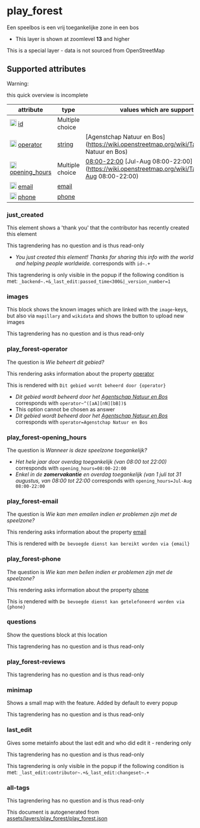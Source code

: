 [//]: # (WARNING: this file is automatically generated. Please find the sources at the bottom and edit those sources)

 play_forest 
=============





Een speelbos is een vrij toegankelijke zone in een bos






  - This layer is shown at zoomlevel **13** and higher


This is a special layer - data is not sourced from OpenStreetMap



 Supported attributes 
----------------------



Warning: 

this quick overview is incomplete



attribute | type | values which are supported by this layer
----------- | ------ | ------------------------------------------
[<img src='https://mapcomplete.org/assets/svg/statistics.svg' height='18px'>](https://taginfo.openstreetmap.org/keys/id#values) [id](https://wiki.openstreetmap.org/wiki/Key:id) | Multiple choice | 
[<img src='https://mapcomplete.org/assets/svg/statistics.svg' height='18px'>](https://taginfo.openstreetmap.org/keys/operator#values) [operator](https://wiki.openstreetmap.org/wiki/Key:operator) | [string](../SpecialInputElements.md#string) | [Agenstchap Natuur en Bos](https://wiki.openstreetmap.org/wiki/Tag:operator%3DAgenstchap Natuur en Bos)
[<img src='https://mapcomplete.org/assets/svg/statistics.svg' height='18px'>](https://taginfo.openstreetmap.org/keys/opening_hours#values) [opening_hours](https://wiki.openstreetmap.org/wiki/Key:opening_hours) | Multiple choice | [08:00-22:00](https://wiki.openstreetmap.org/wiki/Tag:opening_hours%3D08:00-22:00) [Jul-Aug 08:00-22:00](https://wiki.openstreetmap.org/wiki/Tag:opening_hours%3DJul-Aug 08:00-22:00)
[<img src='https://mapcomplete.org/assets/svg/statistics.svg' height='18px'>](https://taginfo.openstreetmap.org/keys/email#values) [email](https://wiki.openstreetmap.org/wiki/Key:email) | [email](../SpecialInputElements.md#email) | 
[<img src='https://mapcomplete.org/assets/svg/statistics.svg' height='18px'>](https://taginfo.openstreetmap.org/keys/phone#values) [phone](https://wiki.openstreetmap.org/wiki/Key:phone) | [phone](../SpecialInputElements.md#phone) | 




### just_created 



This element shows a 'thank you' that the contributor has recently created this element

This tagrendering has no question and is thus read-only





  - *You just created this element! Thanks for sharing this info with the world and helping people worldwide.*  corresponds with  `id~.+`


This tagrendering is only visible in the popup if the following condition is met: `_backend~.+&_last_edit:passed_time<300&|_version_number=1`



### images 



This block shows the known images which are linked with the `image`-keys, but also via `mapillary` and `wikidata` and shows the button to upload new images

This tagrendering has no question and is thus read-only





### play_forest-operator 



The question is  *Wie beheert dit gebied?*

This rendering asks information about the property  [operator](https://wiki.openstreetmap.org/wiki/Key:operator) 

This is rendered with  `Dit gebied wordt beheerd door {operator}`





  - *Dit gebied wordt beheerd door het <a href='https://www.natuurenbos.be/spelen'>Agentschap Natuur en Bos</a>*  corresponds with  `operator~^([aA][nN][bB])$`
  - This option cannot be chosen as answer
  - *Dit gebied wordt beheerd door het <a href='https://www.natuurenbos.be/spelen'>Agentschap Natuur en Bos</a>*  corresponds with  `operator=Agenstchap Natuur en Bos`




### play_forest-opening_hours 



The question is  *Wanneer is deze speelzone toegankelijk?*





  - *Het hele jaar door overdag toegankelijk (van 08:00 tot 22:00)*  corresponds with  `opening_hours=08:00-22:00`
  - *Enkel in de <b>zomervakantie</b> en overdag toegankelijk (van 1 juli tot 31 augustus, van 08:00 tot 22:00*  corresponds with  `opening_hours=Jul-Aug 08:00-22:00`




### play_forest-email 



The question is  *Wie kan men emailen indien er problemen zijn met de speelzone?*

This rendering asks information about the property  [email](https://wiki.openstreetmap.org/wiki/Key:email) 

This is rendered with  `De bevoegde dienst kan bereikt worden via {email}`





### play_forest-phone 



The question is  *Wie kan men bellen indien er problemen zijn met de speelzone?*

This rendering asks information about the property  [phone](https://wiki.openstreetmap.org/wiki/Key:phone) 

This is rendered with  `De bevoegde dienst kan getelefoneerd worden via {phone}`





### questions 



Show the questions block at this location

This tagrendering has no question and is thus read-only





### play_forest-reviews 



This tagrendering has no question and is thus read-only





### minimap 



Shows a small map with the feature. Added by default to every popup

This tagrendering has no question and is thus read-only





### last_edit 



Gives some metainfo about the last edit and who did edit it - rendering only

This tagrendering has no question and is thus read-only



This tagrendering is only visible in the popup if the following condition is met: `_last_edit:contributor~.+&_last_edit:changeset~.+`



### all-tags 



This tagrendering has no question and is thus read-only

 

This document is autogenerated from [assets/layers/play_forest/play_forest.json](https://github.com/pietervdvn/MapComplete/blob/develop/assets/layers/play_forest/play_forest.json)
